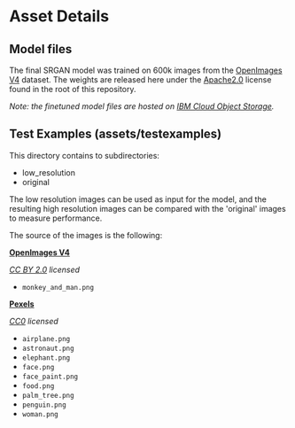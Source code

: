 # Asset Details

## Model files

The final SRGAN model was trained on 600k images from the [OpenImages V4](https://storage.googleapis.com/openimages/web/index.html) dataset. The weights are released here under the [Apache2.0](https://www.apache.org/licenses/LICENSE-2.0) license found in the root of this repository.

_Note: the finetuned model files are hosted on [IBM Cloud Object Storage](http://max-assets.s3.us.cloud-object-storage.appdomain.cloud/max-image-resolution-enhancer/1.0/assets.tar.gz)._

## Test Examples (assets/testexamples)

This directory contains to subdirectories:
* low_resolution
* original

The low resolution images can be used as input for the model, and the resulting high resolution images can be compared with the 'original' images to measure performance.

The source of the images is the following:

**[OpenImages V4](https://storage.googleapis.com/openimages/web/index.html)**

_[CC BY 2.0](https://creativecommons.org/licenses/by/2.0/) licensed_

- `monkey_and_man.png`

**[Pexels](https://www.pexels.com/royalty-free-images/)**

_[CC0](https://creativecommons.org/publicdomain/zero/1.0/) licensed_

- `airplane.png`
- `astronaut.png`
- `elephant.png`
- `face.png`
- `face_paint.png`
- `food.png`
- `palm_tree.png`
- `penguin.png`
- `woman.png`